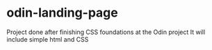 # odin-landing-page
Project done after finishing CSS foundations at the Odin project
It will include simple html and CSS

